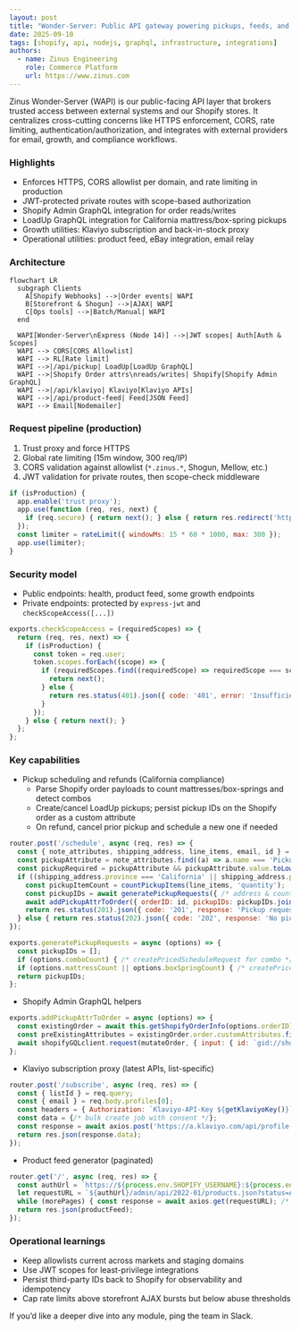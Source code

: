 ```yaml
---
layout: post
title: "Wonder-Server: Public API gateway powering pickups, feeds, and growth"
date: 2025-09-10
tags: [shopify, api, nodejs, graphql, infrastructure, integrations]
authors:
  - name: Zinus Engineering
    role: Commerce Platform
    url: https://www.zinus.com
---
```


Zinus Wonder-Server (WAPI) is our public-facing API layer that brokers trusted access between external systems and our Shopify stores. It centralizes cross-cutting concerns like HTTPS enforcement, CORS, rate limiting, authentication/authorization, and integrates with external providers for email, growth, and compliance workflows.

### Highlights
- Enforces HTTPS, CORS allowlist per domain, and rate limiting in production
- JWT-protected private routes with scope-based authorization
- Shopify Admin GraphQL integration for order reads/writes
- LoadUp GraphQL integration for California mattress/box-spring pickups
- Growth utilities: Klaviyo subscription and back-in-stock proxy
- Operational utilities: product feed, eBay integration, email relay

### Architecture

```mermaid
flowchart LR
  subgraph Clients
    A[Shopify Webhooks] -->|Order events| WAPI
    B[Storefront & Shogun] -->|AJAX| WAPI
    C[Ops tools] -->|Batch/Manual| WAPI
  end

  WAPI[Wonder-Server\nExpress (Node 14)] -->|JWT scopes| Auth[Auth & Scopes]
  WAPI --> CORS[CORS Allowlist]
  WAPI --> RL[Rate limit]
  WAPI -->|/api/pickup| LoadUp[LoadUp GraphQL]
  WAPI -->|Shopify Order attrs\nreads/writes| Shopify[Shopify Admin GraphQL]
  WAPI -->|/api/klaviyo| Klaviyo[Klaviyo APIs]
  WAPI -->|/api/product-feed| Feed[JSON Feed]
  WAPI --> Email[Nodemailer]
```

### Request pipeline (production)
1) Trust proxy and force HTTPS
2) Global rate limiting (15m window, 300 req/IP)
3) CORS validation against allowlist (`*.zinus.*`, Shogun, Mellow, etc.)
4) JWT validation for private routes, then scope-check middleware

```12:33:c:/Zinus/Zinus/Wonder-Server/server.js
if (isProduction) {
  app.enable('trust proxy');
  app.use(function (req, res, next) {
    if (req.secure) { return next(); } else { return res.redirect('https://' + req.headers.host + req.url); }
  });
  const limiter = rateLimit({ windowMs: 15 * 60 * 1000, max: 300 });
  app.use(limiter);
}
```

### Security model
- Public endpoints: health, product feed, some growth endpoints
- Private endpoints: protected by `express-jwt` and `checkScopeAccess([...])`

```1:20:c:/Zinus/Zinus/Wonder-Server/middleware/auth.js
exports.checkScopeAccess = (requiredScopes) => {
  return (req, res, next) => {
    if (isProduction) {
      const token = req.user;
      token.scopes.forEach((scope) => {
        if (requiredScopes.find((requiredScope) => requiredScope === scope)) {
          return next();
        } else {
          return res.status(401).json({ code: '401', error: 'Insufficient permissions' });
        }
      });
    } else { return next(); }
  };
};
```

### Key capabilities

- Pickup scheduling and refunds (California compliance)
  - Parse Shopify order payloads to count mattresses/box-springs and detect combos
  - Create/cancel LoadUp pickups; persist pickup IDs on the Shopify order as a custom attribute
  - On refund, cancel prior pickup and schedule a new one if needed

```71:106:c:/Zinus/Zinus/Wonder-Server/routes/pickup.js
router.post('/schedule', async (req, res) => {
  const { note_attributes, shipping_address, line_items, email, id } = req.body;
  const pickupAttribute = note_attributes.find((a) => a.name === 'Pickup Requested');
  const pickupRequired = pickupAttribute && pickupAttribute.value.toLowerCase() === 'true';
  if ((shipping_address.province === 'California' || shipping_address.province_code === 'CA') && pickupRequired) {
    const pickupItemCount = countPickupItems(line_items, 'quantity');
    const pickupIDs = await generatePickupRequests({ /* address & counts */ });
    await addPickupAttrToOrder({ orderID: id, pickupIDs: pickupIDs.join(',') });
    return res.status(201).json({ code: '201', response: 'Pickup request generated.' });
  } else { return res.status(202).json({ code: '202', response: 'No pickup required.' }); }
});
```

```28:74:c:/Zinus/Zinus/Wonder-Server/routes/components/pickup/index.js
exports.generatePickupRequests = async (options) => {
  const pickupIDs = [];
  if (options.comboCount) { /* createPricedScheduleRequest for combo */ }
  if (options.mattressCount || options.boxSpringCount) { /* createPricedScheduleRequest */ }
  return pickupIDs;
};
```

- Shopify Admin GraphQL helpers

```10:31:c:/Zinus/Zinus/Wonder-Server/routes/components/shopify/index.js
exports.addPickupAttrToOrder = async (options) => {
  const existingOrder = await this.getShopifyOrderInfo(options.orderID);
  const preExistingAttributes = existingOrder.order.customAttributes.filter((a) => a.key !== loadupAttrKey);
  await shopifyGQLclient.request(mutateOrder, { input: { id: `gid://shopify/Order/${options.orderID}`, customAttributes: [ { key: loadupAttrKey, value: options.pickupIDs }, ...preExistingAttributes ] } });
};
```

- Klaviyo subscription proxy (latest APIs, list-specific)

```23:66:c:/Zinus/Zinus/Wonder-Server/routes/klaviyo.js
router.post('/subscribe', async (req, res) => {
  const { listId } = req.query;
  const { email } = req.body.profiles[0];
  const headers = { Authorization: `Klaviyo-API-Key ${getKlaviyoKey()}`, revision: '2024-02-15' };
  const data = {/* bulk create job with consent */};
  const response = await axios.post('https://a.klaviyo.com/api/profile-subscription-bulk-create-jobs/', data, { headers });
  return res.json(response.data);
});
```

- Product feed generator (paginated)

```6:20:c:/Zinus/Zinus/Wonder-Server/routes/product-feed.js
router.get('/', async (req, res) => {
  const authUrl = `https://${process.env.SHOPIFY_USERNAME}:${process.env.SHOPIFY_PASSWORD}@zinususa.myshopify.com`;
  let requestURL = `${authUrl}/admin/api/2022-01/products.json?status=ACTIVE&selectedView=all`;
  while (morePages) { const response = await axios.get(requestURL); /* build feed */ }
  return res.json(productFeed);
});
```

### Operational learnings
- Keep allowlists current across markets and staging domains
- Use JWT scopes for least-privilege integrations
- Persist third-party IDs back to Shopify for observability and idempotency
- Cap rate limits above storefront AJAX bursts but below abuse thresholds

If you’d like a deeper dive into any module, ping the team in Slack.


